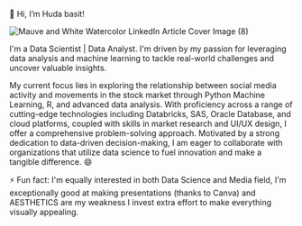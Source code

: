 👋 Hi, I’m Huda basit!

![Mauve and White Watercolor LinkedIn Article Cover Image (8)](https://github.com/Hudabasit/Hudabasit/assets/134541252/3dbd96b8-ab14-4270-b255-a2224514fb04)


I'm a Data Scientist | Data Analyst. I'm driven by my passion for leveraging data analysis and machine learning to tackle real-world challenges and uncover valuable insights. 

My current focus lies in exploring the relationship between social media activity and movements in the stock market through Python Machine Learning, R, and advanced data analysis. 
With proficiency across a range of cutting-edge technologies including Databricks, SAS, Oracle Database, and cloud platforms, coupled with skills in market research and UI/UX design, 
I offer a comprehensive problem-solving approach. Motivated by a strong dedication to data-driven decision-making, 
I am eager to collaborate with organizations that utilize data science to fuel innovation and make a tangible difference. 😄


⚡ Fun fact:  I'm equally interested in both Data Science and Media field, I'm exceptionally good at making presentations (thanks to Canva) and AESTHETICS are my weakness I invest extra effort to make everything visually appealing. 


